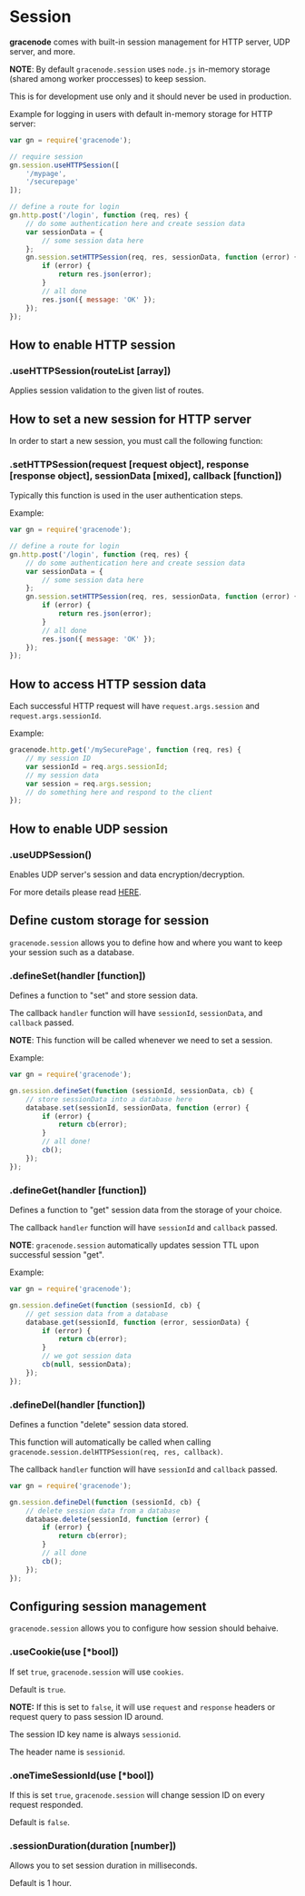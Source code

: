 # Session

**gracenode** comes with built-in session management for HTTP server, UDP server, and more.

**NOTE**: By default `gracenode.session` uses `node.js` in-memory storage (shared among worker proccesses) to keep session.

This is for development use only and it should never be used in production.

Example for logging in users with default in-memory storage for HTTP server:

```javascript
var gn = require('gracenode');

// require session
gn.session.useHTTPSession([
	'/mypage',
	'/securepage'
]);

// define a route for login
gn.http.post('/login', function (req, res) {
	// do some authentication here and create session data
	var sessionData = {
		// some session data here
	};
	gn.session.setHTTPSession(req, res, sessionData, function (error) {
		if (error) {
			return res.json(error);
		}
		// all done
		res.json({ message: 'OK' });
	});
});
```

## How to enable HTTP session

### .useHTTPSession(routeList [array])

Applies session validation to the given list of routes.

## How to set a new session for HTTP server

In order to start a new session, you must call the following function:

### .setHTTPSession(request [request object], response [response object], sessionData [mixed], callback [function])

Typically this function is used in the user authentication steps.

Example:

```javascript
var gn = require('gracenode');

// define a route for login
gn.http.post('/login', function (req, res) {
	// do some authentication here and create session data
	var sessionData = {
		// some session data here
	};
	gn.session.setHTTPSession(req, res, sessionData, function (error) {
		if (error) {
			return res.json(error);
		}
		// all done
		res.json({ message: 'OK' });
	});
});
```

## How to access HTTP session data

Each successful HTTP request will have `request.args.session` and `request.args.sessionId`.

Example:

```javascript
gracenode.http.get('/mySecurePage', function (req, res) {
	// my session ID
	var sessionId = req.args.sessionId;
	// my session data
	var session = req.args.session;
	// do something here and respond to the client
});
```

## How to enable UDP session

### .useUDPSession()

Enables UDP server's session and data encryption/decryption.

For more details please read <a href="https://github.com/voltrue2/gracenode/tree/develop/src/udp">HERE</a>.

## Define custom storage for session

`gracenode.session` allows you to define how and where you want to keep your session such as a database.

### .defineSet(handler [function])

Defines a function to "set" and store session data.

The callback `handler` function will have `sessionId`, `sessionData`, and `callback` passed.

**NOTE**: This function will be called whenever we need to set a session.

Example:

```javascript
var gn = require('gracenode');

gn.session.defineSet(function (sessionId, sessionData, cb) {
	// store sessionData into a database here
	database.set(sessionId, sessionData, function (error) {
		if (error) {
			return cb(error);
		}
		// all done!
		cb();
	});
});
```

### .defineGet(handler [function])

Defines a function to "get" session data from the storage of your choice.

The callback `handler` function will have `sessionId` and `callback` passed.

**NOTE**: `gracenode.session` automatically updates session TTL upon successful session "get".

Example:

```javascript
var gn = require('gracenode');

gn.session.defineGet(function (sessionId, cb) {
	// get session data from a database
	database.get(sessionId, function (error, sessionData) {
		if (error) {
			return cb(error);
		}
		// we got session data
		cb(null, sessionData);
	});
});
```

### .defineDel(handler [function])

Defines a function "delete" session data stored.

This function will automatically be called when calling `gracenode.session.delHTTPSession(req, res, callback)`.

The callback `handler` function will have `sessionId` and `callback` passed.

```javascript
var gn = require('gracenode');

gn.session.defineDel(function (sessionId, cb) {
	// delete session data from a database
	database.delete(sessionId, function (error) {
		if (error) {
			return cb(error);
		}
		// all done
		cb();
	});
});
```

## Configuring session management

`gracenode.session` allows you to configure how session should behaive.

### .useCookie(use [*bool])

If set `true`, `gracenode.session` will use `cookies`.

Default is `true`.

**NOTE:** If this is set to `false`, it will use `request` and `response` headers or request query to pass session ID around.

The session ID key name is always `sessionid`.

The header name is `sessionid`.

### .oneTimeSessionId(use [*bool])

If this is set `true`, `gracenode.session` will change session ID on every request responded.

Default is `false`.

### .sessionDuration(duration [number])

Allows you to set session duration in milliseconds.

Default is 1 hour.
